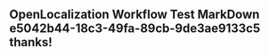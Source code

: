 <properties
ms.topic="hero-topic1"
ms.test1="hero-topic"
ms.test2="test"/>

## OpenLocalization Workflow Test MarkDown e5042b44-18c3-49fa-89cb-9de3ae9133c5 thanks!
